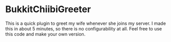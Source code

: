# BukkitChiibiGreeter

This is a quick plugin to greet my wife whenever she joins my server. I made this in about 5 minutes, so there is no configurability at all. Feel free to use this code and make your own version.
